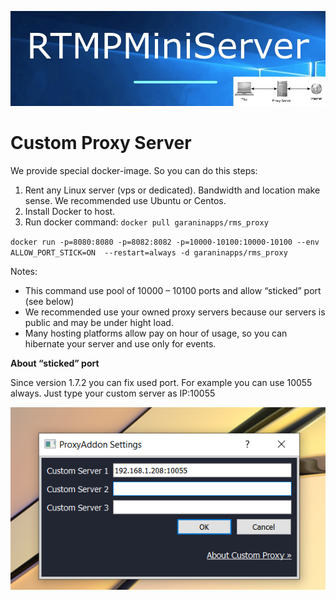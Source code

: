 ![](y1.jpg)

**Custom Proxy Server**
==

We provide special docker-image. So you can do this steps:

1. Rent any Linux server (vps or dedicated). Bandwidth and location make sense. We recommended use Ubuntu or Centos.
2. Install Docker to host.
3. Run docker command: `docker pull garaninapps/rms_proxy`

`docker run -p=8080:8080 -p=8082:8082 -p=10000-10100:10000-10100 --env ALLOW_PORT_STICK=ON  --restart=always -d garaninapps/rms_proxy`

Notes:

* This command use pool of 10000 – 10100 ports and allow “sticked” port (see below)
* We recommended use your owned proxy servers because our servers is public and may be under hight load.
* Many hosting platforms allow pay on hour of usage, so you can hibernate your server and use only for events.

**About “sticked” port**

Since version 1.7.2 you can fix used port. For example you can use 10055 always. Just type your custom server as IP:10055

![](y2.png)




